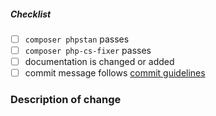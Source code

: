 <!--
Thank you for your pull request. Please provide a description above and review
the requirements below.

Bug fixes and new features should include tests and possibly benchmarks.

Contributors guide: ./CONTRIBUTING.md
-->

<!-- _Please make sure to review and check all of these items:_ -->

##### Checklist

<!-- Remove items that do not apply. For completed items, change [ ] to [x]. -->

-   [ ] `composer phpstan` passes
-   [ ] `composer php-cs-fixer` passes
-   [ ] documentation is changed or added
-   [ ] commit message follows [commit guidelines](CONTRIBUTING.md#submitting-changes)

<!-- _NOTE: these things are not required to open a PR and can be done afterwards / while the PR is open._ -->

### Description of change

<!-- Please provide a description of the change here. -->
